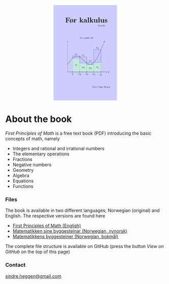 <p align="center"><img src="frontpage.png" alt="FrontPage" height="300"> </p>

# About the book

_First Principles of Math_ is a free text book (PDF) introducing the basic concepts of math, namely

- Integers and rational and irrational numbers
- The elementary operations
- Fractions
- Negative numbers
- Geometry
- Algebra
- Equations
- Functions

### Files

The book is available in two different languages; Norwegian (original) and English. The respective versions are found here

- [First Principles of Math (English)](https://github.com/sindrsh/FirstPrinciplesOfMath/blob/master/G_eng.pdf)
- [Matematikken sine byggesteinar (Norwegian, nynorsk)](https://github.com/sindrsh/FirstPrinciplesOfMath/blob/master/G.pdf)
- [Matematikkens byggesteiner (Norwegian, bokmål)](https://github.com/sindrsh/FirstPrinciplesOfMath/blob/master/G_bm.pdf) 


The complete file structure is available on GitHub (press the button _View on GitHub_ on the top of this page)


### Contact
sindre.heggen@gmail.com


